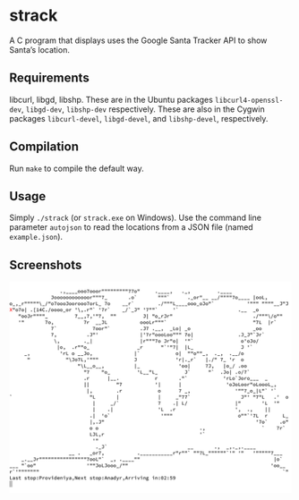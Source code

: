 # strack
A C program that displays uses the Google Santa Tracker API to show Santa’s location.
## Requirements
libcurl, libgd, libshp. These are in the Ubuntu packages `libcurl4-openssl-dev`, `libgd-dev`, `libshp-dev` respectively. These are also in the Cygwin packages `libcurl-devel`, `libgd-devel`, and `libshp-devel`, respectively.
## Compilation
Run `make` to compile the default way.
## Usage
Simply `./strack` (or `strack.exe` on Windows). Use the command line parameter `autojson` to read the locations from a JSON file (named `example.json`).
## Screenshots
![Screenshot 1](image1.png)

